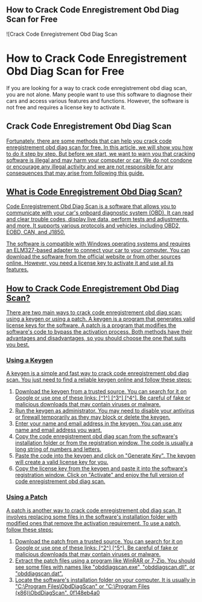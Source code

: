 ## How to Crack Code Enregistrement Obd Diag Scan for Free

 
![Crack Code Enregistrement Obd Diag Scan 
<h1>How to Crack Code Enregistrement Obd Diag Scan for Free</h1>
<p>If you are looking for a way to crack code enregistrement obd diag scan, you are not alone. Many people want to use this software to diagnose their cars and access various features and functions. However, the software is not free and requires a license key to activate it.</p>
<h2>Crack Code Enregistrement Obd Diag Scan</h2>
<p><a href=](https://blog.uobdii.com/wp-content/uploads/2021/08/01-toyota-techstream-v16-20-023-vxdiag-nano.jpg)**Download**
 
Fortunately, there are some methods that can help you crack code enregistrement obd diag scan for free. In this article, we will show you how to do it step by step. But before we start, we want to warn you that cracking software is illegal and may harm your computer or car. We do not condone or encourage any illegal activity and we are not responsible for any consequences that may arise from following this guide.
 
## What is Code Enregistrement Obd Diag Scan?
 
Code Enregistrement Obd Diag Scan is a software that allows you to communicate with your car's onboard diagnostic system (OBD). It can read and clear trouble codes, display live data, perform tests and adjustments, and more. It supports various protocols and vehicles, including OBD2, EOBD, CAN, and J1850.
 
The software is compatible with Windows operating systems and requires an ELM327-based adapter to connect your car to your computer. You can download the software from the official website or from other sources online. However, you need a license key to activate it and use all its features.
 
## How to Crack Code Enregistrement Obd Diag Scan?
 
There are two main ways to crack code enregistrement obd diag scan: using a keygen or using a patch. A keygen is a program that generates valid license keys for the software. A patch is a program that modifies the software's code to bypass the activation process. Both methods have their advantages and disadvantages, so you should choose the one that suits you best.
 
### Using a Keygen
 
A keygen is a simple and fast way to crack code enregistrement obd diag scan. You just need to find a reliable keygen online and follow these steps:
 
1. Download the keygen from a trusted source. You can search for it on Google or use one of these links: [^1^] [^3^] [^4^]. Be careful of fake or malicious downloads that may contain viruses or malware.
2. Run the keygen as administrator. You may need to disable your antivirus or firewall temporarily as they may block or delete the keygen.
3. Enter your name and email address in the keygen. You can use any name and email address you want.
4. Copy the code enregistrement obd diag scan from the software's installation folder or from the registration window. The code is usually a long string of numbers and letters.
5. Paste the code into the keygen and click on "Generate Key". The keygen will create a valid license key for you.
6. Copy the license key from the keygen and paste it into the software's registration window. Click on "Activate" and enjoy the full version of code enregistrement obd diag scan.

### Using a Patch
 
A patch is another way to crack code enregistrement obd diag scan. It involves replacing some files in the software's installation folder with modified ones that remove the activation requirement. To use a patch, follow these steps:

1. Download the patch from a trusted source. You can search for it on Google or use one of these links: [^2^] [^5^]. Be careful of fake or malicious downloads that may contain viruses or malware.
2. Extract the patch files using a program like WinRAR or 7-Zip. You should see some files with names like "obddiagscan.exe", "obddiagscan.dll", or "obddiagscan.dat".
3. Locate the software's installation folder on your computer. It is usually in "C:\Program Files\ObdDiagScan" or "C:\Program Files (x86)\ObdDiagScan". 0f148eb4a0

